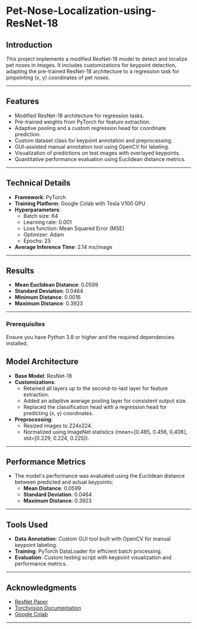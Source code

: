# Pet-Nose-Localization-using-ResNet-18

## Introduction
This project implements a modified ResNet-18 model to detect and localize pet noses in images. It includes customizations for keypoint detection, adapting the pre-trained ResNet-18 architecture to a regression task for pinpointing (x, y) coordinates of pet noses.

---

## Features
- Modified ResNet-18 architecture for regression tasks.
- Pre-trained weights from PyTorch for feature extraction.
- Adaptive pooling and a custom regression head for coordinate prediction.
- Custom dataset class for keypoint annotation and preprocessing.
- GUI-assisted manual annotation tool using OpenCV for labeling.
- Visualization of predictions on test images with overlayed keypoints.
- Quantitative performance evaluation using Euclidean distance metrics.

---

## Technical Details
- **Framework**: PyTorch
- **Training Platform**: Google Colab with Tesla V100 GPU
- **Hyperparameters**:
  - Batch size: 64
  - Learning rate: 0.001
  - Loss function: Mean Squared Error (MSE)
  - Optimizer: Adam
  - Epochs: 25
- **Average Inference Time**: 2.14 ms/image

---

## Results
- **Mean Euclidean Distance**: 0.0599
- **Standard Deviation**: 0.0464
- **Minimum Distance**: 0.0016
- **Maximum Distance**: 0.3923


---



### Prerequisites
Ensure you have Python 3.8 or higher and the required dependencies installed.


## Model Architecture
- **Base Model**: ResNet-18
- **Customizations**:
  - Retained all layers up to the second-to-last layer for feature extraction.
  - Added an adaptive average pooling layer for consistent output size.
  - Replaced the classification head with a regression head for predicting (x, y) coordinates.
- **Preprocessing**:
  - Resized images to 224x224.
  - Normalized using ImageNet statistics (mean=[0.485, 0.456, 0.406], std=[0.229, 0.224, 0.225]).

---

## Performance Metrics
- The model's performance was evaluated using the Euclidean distance between predicted and actual keypoints:
  - **Mean Distance**: 0.0599
  - **Standard Deviation**: 0.0464
  - **Maximum Distance**: 0.3923

---

## Tools Used
- **Data Annotation**: Custom GUI tool built with OpenCV for manual keypoint labeling.
- **Training**: PyTorch DataLoader for efficient batch processing.
- **Evaluation**: Custom testing script with keypoint visualization and performance metrics.

---

## Acknowledgments
- [ResNet Paper](https://doi.org/10.1109/cvpr.2016.90)
- [Torchvision Documentation](https://pytorch.org/vision/main/models/generated/torchvision.models.resnet18.html)
- [Google Colab](https://colab.research.google.com/)

---


